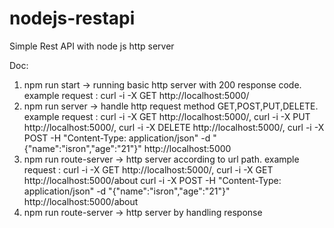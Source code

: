 # nodejs-restapi

Simple Rest API with node js http server

Doc:
1. npm run start -> running basic http server with 200 response code. 
example request : curl -i -X GET http://localhost:5000/
2. npm run server -> handle http request method GET,POST,PUT,DELETE. 
example request : curl -i -X GET http://localhost:5000/, 
curl -i -X PUT http://localhost:5000/, 
curl -i -X DELETE http://localhost:5000/, 
curl -i -X POST -H "Content-Type: application/json" -d "{"name":"isron","age":"21"}" http://localhost:5000
3. npm run route-server -> http server according to url path. 
example request : curl -i -X GET http://localhost:5000/, 
curl -i -X GET http://localhost:5000/about 
curl -i -X POST -H "Content-Type: application/json" -d "{"name":"isron","age":"21"}" http://localhost:5000/about
4. npm run route-server -> http server by handling response
